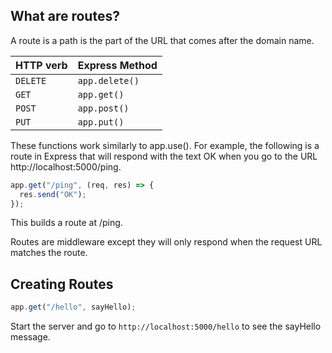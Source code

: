 ## What are routes? 

A route is a path is the part of the URL that comes after the domain name. 

| HTTP verb | Express Method |
|-----------|----------------|
| `DELETE` | `app.delete()` |
| `GET` | `app.get()` |
| `POST` | `app.post()` | 
| `PUT` | `app.put()` | 

These functions work similarly to app.use(). For example, the following is a route in Express that will respond with the text OK when you go to the URL http://localhost:5000/ping.

```js
app.get("/ping", (req, res) => {
  res.send("OK");
});
```

This builds a route at /ping.

Routes are middleware except they will only respond when the request URL matches the route.

## Creating Routes

```js
app.get("/hello", sayHello);
```

Start the server and go to `http://localhost:5000/hello` to see the sayHello message. 